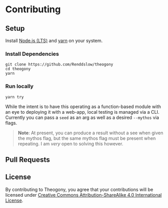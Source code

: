 # Contributing

## Setup

Install [Node.js (LTS)](https://nodejs.org/) and [yarn](https://yarnpkg.com/en/docs/install) on your system.

### Install Dependencies

```
git clone https://github.com/Renddslow/theogony
cd theogony
yarn
```

### Run locally

```
yarn try
```

While the intent is to have this operating as a function-based module with an eye to deploying it with a web-app, local testing is managed via a CLI. Currently you can pass a `seed` as an arg as well as a desired `--mythos` via flags.

> **Note**: At present, you can produce a result without a see when given the mythos flag, but the same mythos flag must be present when repeating. I am _very_ open to solving this however.

## Pull Requests

## License

By contributing to Theogony, you agree that your contributions will be licensed under [Creative Commons Attribution-ShareAlike 4.0 International License](http://creativecommons.org/licenses/by-sa/4.0/).
